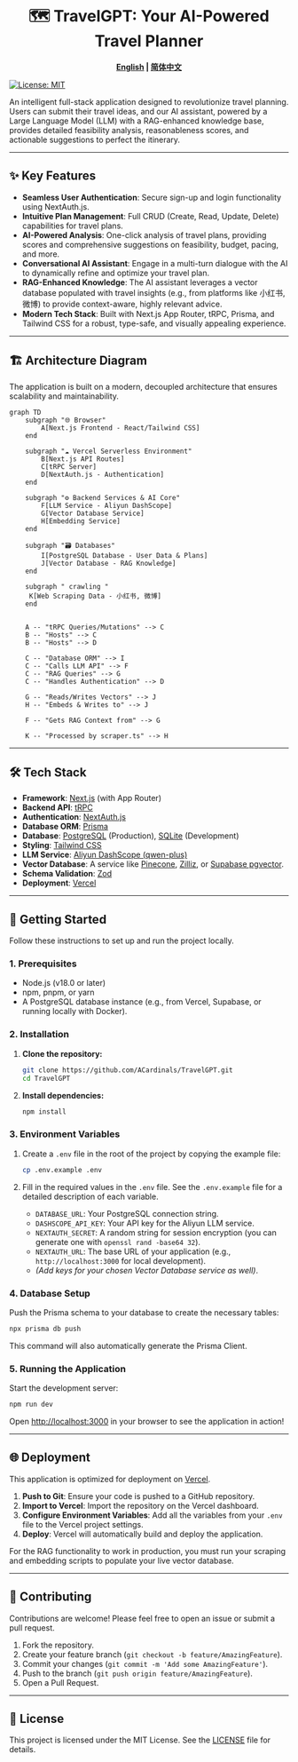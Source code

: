 <div align="center">

# 🗺️ TravelGPT: Your AI-Powered Travel Planner

**[English](./README.md) | [简体中文](./README_zh-CN.md)**

</div>

[![License: MIT](https://img.shields.io/badge/License-MIT-yellow.svg)](https://opensource.org/licenses/MIT)

An intelligent full-stack application designed to revolutionize travel planning. Users can submit their travel ideas, and our AI assistant, powered by a Large Language Model (LLM) with a RAG-enhanced knowledge base, provides detailed feasibility analysis, reasonableness scores, and actionable suggestions to perfect the itinerary.

---

## ✨ Key Features

-   **Seamless User Authentication**: Secure sign-up and login functionality using NextAuth.js.
-   **Intuitive Plan Management**: Full CRUD (Create, Read, Update, Delete) capabilities for travel plans.
-   **AI-Powered Analysis**: One-click analysis of travel plans, providing scores and comprehensive suggestions on feasibility, budget, pacing, and more.
-   **Conversational AI Assistant**: Engage in a multi-turn dialogue with the AI to dynamically refine and optimize your travel plan.
-   **RAG-Enhanced Knowledge**: The AI assistant leverages a vector database populated with travel insights (e.g., from platforms like 小红书, 微博) to provide context-aware, highly relevant advice.
-   **Modern Tech Stack**: Built with Next.js App Router, tRPC, Prisma, and Tailwind CSS for a robust, type-safe, and visually appealing experience.

---

## 🏗️ Architecture Diagram

The application is built on a modern, decoupled architecture that ensures scalability and maintainability.

```mermaid
graph TD
    subgraph "🌐 Browser"
        A[Next.js Frontend - React/Tailwind CSS]
    end

    subgraph "☁️ Vercel Serverless Environment"
        B[Next.js API Routes]
        C[tRPC Server]
        D[NextAuth.js - Authentication]
    end

    subgraph "⚙️ Backend Services & AI Core"
        F[LLM Service - Aliyun DashScope]
        G[Vector Database Service]
        H[Embedding Service]
    end

    subgraph "🗃️ Databases"
        I[PostgreSQL Database - User Data & Plans]
        J[Vector Database - RAG Knowledge]
    end
    
    subgraph " crawling "
     K[Web Scraping Data - 小红书, 微博]
    end
    

    A -- "tRPC Queries/Mutations" --> C
    B -- "Hosts" --> C
    B -- "Hosts" --> D

    C -- "Database ORM" --> I
    C -- "Calls LLM API" --> F
    C -- "RAG Queries" --> G
    C -- "Handles Authentication" --> D

    G -- "Reads/Writes Vectors" --> J
    H -- "Embeds & Writes to" --> J

    F -- "Gets RAG Context from" --> G

    K -- "Processed by scraper.ts" --> H
```

---

## 🛠️ Tech Stack

-   **Framework**: [Next.js](https://nextjs.org/) (with App Router)
-   **Backend API**: [tRPC](https://trpc.io/)
-   **Authentication**: [NextAuth.js](https://next-auth.js.org/)
-   **Database ORM**: [Prisma](https://www.prisma.io/)
-   **Database**: [PostgreSQL](https://www.postgresql.org/) (Production), [SQLite](https://www.sqlite.org/index.html) (Development)
-   **Styling**: [Tailwind CSS](https://tailwindcss.com/)
-   **LLM Service**: [Aliyun DashScope (qwen-plus)](https://www.aliyun.com/product/bailian)
-   **Vector Database**: A service like [Pinecone](https://www.pinecone.io/), [Zilliz](https://zilliz.com/), or [Supabase pgvector](https://supabase.com/docs/guides/vectors).
-   **Schema Validation**: [Zod](https://zod.dev/)
-   **Deployment**: [Vercel](https://vercel.com/)

---

## 🚀 Getting Started

Follow these instructions to set up and run the project locally.

### 1. Prerequisites

-   Node.js (v18.0 or later)
-   npm, pnpm, or yarn
-   A PostgreSQL database instance (e.g., from Vercel, Supabase, or running locally with Docker).

### 2. Installation

1.  **Clone the repository:**
    ```bash
    git clone https://github.com/ACardinals/TravelGPT.git
    cd TravelGPT
    ```

2.  **Install dependencies:**
    ```bash
    npm install
    ```

### 3. Environment Variables

1.  Create a `.env` file in the root of the project by copying the example file:
    ```bash
    cp .env.example .env
    ```

2.  Fill in the required values in the `.env` file. See the `.env.example` file for a detailed description of each variable.
    -   `DATABASE_URL`: Your PostgreSQL connection string.
    -   `DASHSCOPE_API_KEY`: Your API key for the Aliyun LLM service.
    -   `NEXTAUTH_SECRET`: A random string for session encryption (you can generate one with `openssl rand -base64 32`).
    -   `NEXTAUTH_URL`: The base URL of your application (e.g., `http://localhost:3000` for local development).
    -   *(Add keys for your chosen Vector Database service as well)*.

### 4. Database Setup

Push the Prisma schema to your database to create the necessary tables:
```bash
npx prisma db push
```
This command will also automatically generate the Prisma Client.

### 5. Running the Application

Start the development server:
```bash
npm run dev
```

Open [http://localhost:3000](http://localhost:3000) in your browser to see the application in action!

---

## 🌐 Deployment

This application is optimized for deployment on [Vercel](https://vercel.com/).

1.  **Push to Git**: Ensure your code is pushed to a GitHub repository.
2.  **Import to Vercel**: Import the repository on the Vercel dashboard.
3.  **Configure Environment Variables**: Add all the variables from your `.env` file to the Vercel project settings.
4.  **Deploy**: Vercel will automatically build and deploy the application.

For the RAG functionality to work in production, you must run your scraping and embedding scripts to populate your live vector database.

---

## 🤝 Contributing

Contributions are welcome! Please feel free to open an issue or submit a pull request.

1.  Fork the repository.
2.  Create your feature branch (`git checkout -b feature/AmazingFeature`).
3.  Commit your changes (`git commit -m 'Add some AmazingFeature'`).
4.  Push to the branch (`git push origin feature/AmazingFeature`).
5.  Open a Pull Request.

---

## 📄 License

This project is licensed under the MIT License. See the [LICENSE](LICENSE) file for details.
